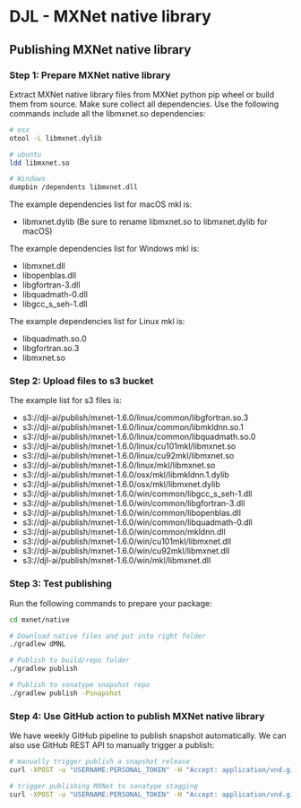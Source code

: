 # DJL - MXNet native library

## Publishing MXNet native library

### Step 1: Prepare MXNet native library

Extract MXNet native library files from MXNet python pip wheel or build them from source.
Make sure collect all dependencies. Use the following commands include all the libmxnet.so dependencies:
```bash
# osx
otool -L libmxnet.dylib

# ubuntu
ldd libmxnet.so

# Windows
dumpbin /dependents libmxnet.dll
```

The example dependencies list for macOS mkl is:
- libmxnet.dylib (Be sure to rename libmxnet.so to libmxnet.dylib for macOS)

The example dependencies list for Windows mkl is:
- libmxnet.dll
- libopenblas.dll
- libgfortran-3.dll
- libquadmath-0.dll
- libgcc_s_seh-1.dll

The example dependencies list for Linux mkl is:
- libquadmath.so.0
- libgfortran.so.3
- libmxnet.so


### Step 2: Upload files to s3 bucket

The example list for s3 files is: 
- s3://djl-ai/publish/mxnet-1.6.0/linux/common/libgfortran.so.3
- s3://djl-ai/publish/mxnet-1.6.0/linux/common/libmkldnn.so.1
- s3://djl-ai/publish/mxnet-1.6.0/linux/common/libquadmath.so.0
- s3://djl-ai/publish/mxnet-1.6.0/linux/cu101mkl/libmxnet.so
- s3://djl-ai/publish/mxnet-1.6.0/linux/cu92mkl/libmxnet.so
- s3://djl-ai/publish/mxnet-1.6.0/linux/mkl/libmxnet.so
- s3://djl-ai/publish/mxnet-1.6.0/osx/mkl/libmkldnn.1.dylib
- s3://djl-ai/publish/mxnet-1.6.0/osx/mkl/libmxnet.dylib
- s3://djl-ai/publish/mxnet-1.6.0/win/common/libgcc_s_seh-1.dll
- s3://djl-ai/publish/mxnet-1.6.0/win/common/libgfortran-3.dll
- s3://djl-ai/publish/mxnet-1.6.0/win/common/libopenblas.dll
- s3://djl-ai/publish/mxnet-1.6.0/win/common/libquadmath-0.dll
- s3://djl-ai/publish/mxnet-1.6.0/win/common/mkldnn.dll
- s3://djl-ai/publish/mxnet-1.6.0/win/cu101mkl/libmxnet.dll
- s3://djl-ai/publish/mxnet-1.6.0/win/cu92mkl/libmxnet.dll
- s3://djl-ai/publish/mxnet-1.6.0/win/mkl/libmxnet.dll

### Step 3: Test publishing

Run the following commands to prepare your package:

```bash
cd mxnet/native

# Download native files and put into right folder
./gradlew dMNL

# Publish to build/repo folder
./gradlew publish

# Publish to sonatype snapshot repo
./gradlew publish -Psnapshot
```

### Step 4: Use GitHub action to publish MXNet native library

We have weekly GitHub pipeline to publish snapshot automatically. We can also use GitHub REST API to manually trigger a publish:

```bash
# manually trigger publish a snapshot release
curl -XPOST -u "USERNAME:PERSONAL_TOKEN" -H "Accept: application/vnd.github.everest-preview+json" -H "Content-Type: application/json" https://api.github.com/repos/USERNAME/RESPOSITORY_NAME/dispatches --data '{"event_type": “mxnet-snapshot-pub"}'

# trigger publishing MXNet to sonatype stagging
curl -XPOST -u "USERNAME:PERSONAL_TOKEN" -H "Accept: application/vnd.github.everest-preview+json" -H "Content-Type: application/json" https://api.github.com/repos/USERNAME/RESPOSITORY_NAME/dispatches --data '{"event_type": “mxnet-staging-pub"}'
```
